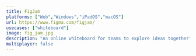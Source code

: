 ```yaml
---
title: FigJam
platforms: ["Web","Windows","iPadOS","macOS"]
url: https://www.figma.com/figjam/
usecases: ["whiteboard"]
image: fig_jam.jpg
description: "An online whiteboard for teams to explore ideas together"
multiplayer: false
---
```

